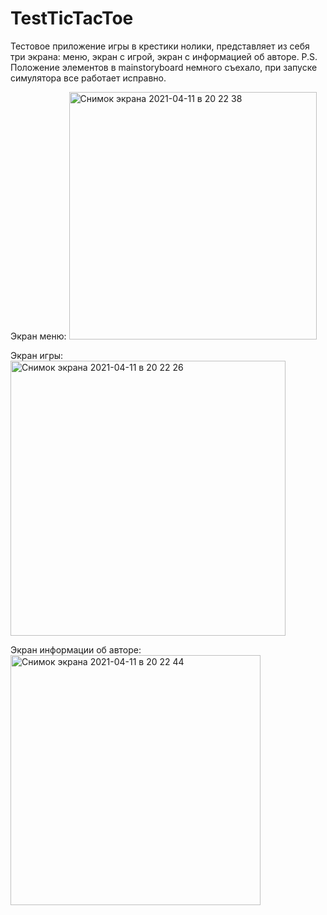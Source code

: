 # TestTicTacToe
Тестовое приложение игры в крестики нолики, представляет из себя три экрана: меню, экран с игрой, экран с информацией об авторе.
P.S. Положение элементов в mainstoryboard немного съехало, при запуске симулятора все работает исправно.


Экран меню:
<img width="396" alt="Снимок экрана 2021-04-11 в 20 22 38" src="https://user-images.githubusercontent.com/68297992/114316454-f276a100-9b03-11eb-994b-281538c609d7.png">



Экран игры:
<img width="440" alt="Снимок экрана 2021-04-11 в 20 22 26" src="https://user-images.githubusercontent.com/68297992/114316464-fc000900-9b03-11eb-9521-780ee8719044.png">


Экран информации об авторе:
<img width="400" alt="Снимок экрана 2021-04-11 в 20 22 44" src="https://user-images.githubusercontent.com/68297992/114316474-05897100-9b04-11eb-80d2-38d32a0f2013.png">
